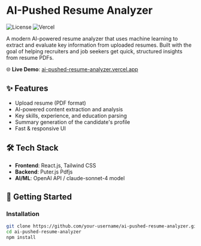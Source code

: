 # AI-Pushed Resume Analyzer

![License](https://img.shields.io/badge/license-MIT-green)
![Vercel](https://img.shields.io/badge/deployed-Vercel-blue)

A modern AI-powered resume analyzer that uses machine learning to extract and evaluate key information from uploaded resumes. Built with the goal of helping recruiters and job seekers get quick, structured insights from resume PDFs.

🌐 **Live Demo**: [ai-pushed-resume-analyzer.vercel.app](https://ai-pushed-resume-analyzer.vercel.app/)

## ✨ Features

-  Upload resume (PDF format)
-  AI-powered content extraction and analysis
-  Key skills, experience, and education parsing
-  Summary generation of the candidate's profile
-  Fast & responsive UI

## 🛠️ Tech Stack

- **Frontend**: React.js, Tailwind CSS
- **Backend**: Puter.js Pdfjs
- **AI/ML**: OpenAI API / claude-sonnet-4 model

## 🚀 Getting Started

### Installation

```bash
git clone https://github.com/your-username/ai-pushed-resume-analyzer.git
cd ai-pushed-resume-analyzer
npm install

